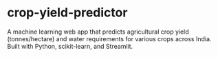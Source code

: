 # crop-yield-predictor
A machine learning web app that predicts agricultural crop yield (tonnes/hectare) and water requirements for various crops across India. Built with Python, scikit-learn, and Streamlit.
